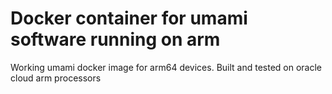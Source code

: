 # Docker container for umami software running on arm 

Working umami docker image for arm64 devices. Built and tested on oracle cloud arm processors

